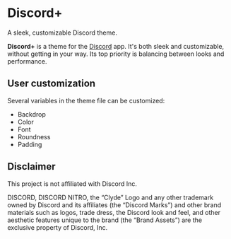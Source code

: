 # Discord+
A sleek, customizable Discord theme.

**Discord+** is a theme for the [Discord](https://discord.com) app. It's both sleek and customizable, without getting in your way. Its top priority is balancing between looks and performance.

## User customization
Several variables in the theme file can be customized:
* Backdrop
* Color
* Font
* Roundness
* Padding


## Disclaimer
This project is not affiliated with Discord Inc. 

DISCORD, DISCORD NITRO, the “Clyde” Logo and any other trademark owned by Discord and its affiliates (the “Discord Marks”) and other brand materials such as logos, trade dress, the Discord look and feel, and other aesthetic features unique to the brand (the “Brand Assets”) are the exclusive property of Discord, Inc. 
